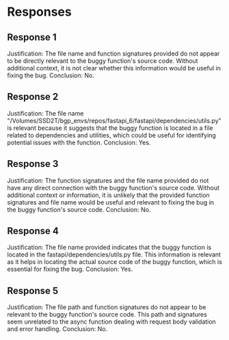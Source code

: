 # Responses
## Response 1
Justification: The file name and function signatures provided do not appear to be directly relevant to the buggy function's source code. Without additional context, it is not clear whether this information would be useful in fixing the bug.
Conclusion: No.

## Response 2
Justification: The file name "/Volumes/SSD2T/bgp_envs/repos/fastapi_6/fastapi/dependencies/utils.py" is relevant because it suggests that the buggy function is located in a file related to dependencies and utilities, which could be useful for identifying potential issues with the function.
Conclusion: Yes.

## Response 3
Justification: The function signatures and the file name provided do not have any direct connection with the buggy function's source code. Without additional context or information, it is unlikely that the provided function signatures and file name would be useful and relevant to fixing the bug in the buggy function's source code.
Conclusion: No.

## Response 4
Justification: The file name provided indicates that the buggy function is located in the fastapi/dependencies/utils.py file. This information is relevant as it helps in locating the actual source code of the buggy function, which is essential for fixing the bug.
Conclusion: Yes.

## Response 5
Justification: The file path and function signatures do not appear to be relevant to the buggy function's source code. This path and signatures seem unrelated to the async function dealing with request body validation and error handling.
Conclusion: No.

